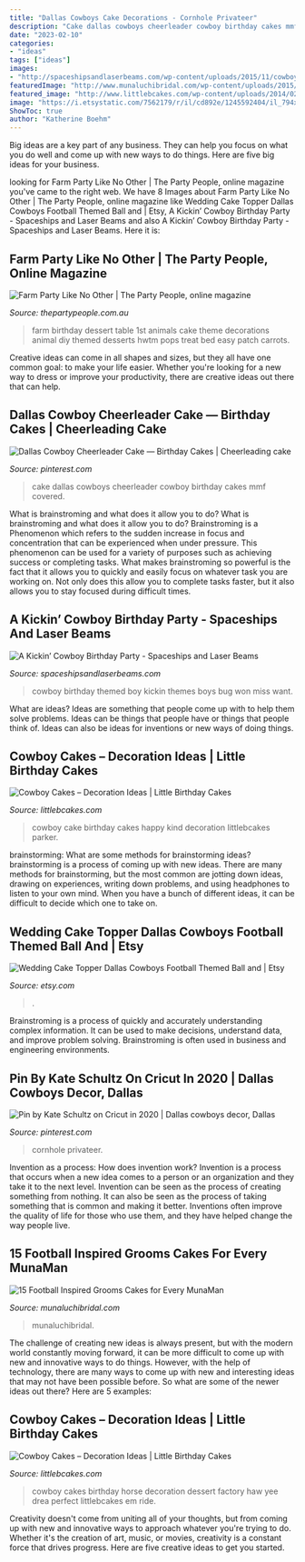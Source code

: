 ```yaml
---
title: "Dallas Cowboys Cake Decorations - Cornhole Privateer"
description: "Cake dallas cowboys cheerleader cowboy birthday cakes mmf covered"
date: "2023-02-10"
categories:
- "ideas"
tags: ["ideas"]
images:
- "http://spaceshipsandlaserbeams.com/wp-content/uploads/2015/11/cowboy-birthday-party-ideas.jpg"
featuredImage: "http://www.munaluchibridal.com/wp-content/uploads/2015/09/dallas_cowboys_grooms_cake.jpg"
featured_image: "http://www.littlebcakes.com/wp-content/uploads/2014/02/Cowboy-Birthday-Cakes-For-Kids.jpg"
image: "https://i.etsystatic.com/7562179/r/il/cd892e/1245592404/il_794xN.1245592404_egro.jpg"
ShowToc: true
author: "Katherine Boehm"
---
```



Big ideas are a key part of any business. They can help you focus on what you do well and come up with new ways to do things. Here are five big ideas for your business.

	

		
looking for Farm Party Like No Other | The Party People, online magazine you've came to the right web. We have 8 Images about Farm Party Like No Other | The Party People, online magazine like Wedding Cake Topper Dallas Cowboys Football Themed Ball and | Etsy, A Kickin’ Cowboy Birthday Party - Spaceships and Laser Beams and also A Kickin’ Cowboy Birthday Party - Spaceships and Laser Beams. Here it is:
		
    
## Farm Party Like No Other | The Party People, Online Magazine

<img loading=lazy src="http://www.thepartypeople.com.au/wikiparty/wp-content/uploads/9-farm-birthday-party-desserts-cake-pops.jpg" onerror="this.onerror=null;this.src='https://tse3.mm.bing.net/th?id=OIP.DZLMOvEU6n_3wb05jdV16QHaJ_&amp;pid=15.1';" alt="Farm Party Like No Other | The Party People, online magazine">

_Source: thepartypeople.com.au_

>farm birthday dessert table 1st animals cake theme decorations animal diy themed desserts hwtm pops treat bed easy patch carrots. 

	

Creative ideas can come in all shapes and sizes, but they all have one common goal: to make your life easier. Whether you're looking for a new way to dress or improve your productivity, there are creative ideas out there that can help.

    
## Dallas Cowboy Cheerleader Cake — Birthday Cakes | Cheerleading Cake

<img loading=lazy src="https://i.pinimg.com/originals/7c/f9/32/7cf932a2bb457b1f60e6b6658a6e59f2.jpg" onerror="this.onerror=null;this.src='https://tse3.mm.bing.net/th?id=OIP.VLruRyIoxnzFcO1kcdMv1AHaJ4&amp;pid=15.1';" alt="Dallas Cowboy Cheerleader Cake — Birthday Cakes | Cheerleading cake">

_Source: pinterest.com_

>cake dallas cowboys cheerleader cowboy birthday cakes mmf covered. 

	

What is brainstroming and what does it allow you to do?
What is brainstroming and what does it allow you to do? Brainstroming is a Phenomenon which refers to the sudden increase in focus and concentration that can be experienced when under pressure. This phenomenon can be used for a variety of purposes such as achieving success or completing tasks. What makes brainstroming so powerful is the fact that it allows you to quickly and easily focus on whatever task you are working on. Not only does this allow you to complete tasks faster, but it also allows you to stay focused during difficult times.

    
## A Kickin’ Cowboy Birthday Party - Spaceships And Laser Beams

<img loading=lazy src="http://spaceshipsandlaserbeams.com/wp-content/uploads/2015/11/cowboy-birthday-party-ideas.jpg" onerror="this.onerror=null;this.src='https://tse4.mm.bing.net/th?id=OIP.xozQ_Fr4mGC0a8fHbGjn0AHaLH&amp;pid=15.1';" alt="A Kickin’ Cowboy Birthday Party - Spaceships and Laser Beams">

_Source: spaceshipsandlaserbeams.com_

>cowboy birthday themed boy kickin themes boys bug won miss want. 

	

What are ideas?
Ideas are something that people come up with to help them solve problems. Ideas can be things that people have or things that people think of. Ideas can also be ideas for inventions or new ways of doing things.

    
## Cowboy Cakes – Decoration Ideas | Little Birthday Cakes

<img loading=lazy src="http://www.littlebcakes.com/wp-content/uploads/2014/02/Cowboy-Cake.jpg" onerror="this.onerror=null;this.src='https://tse1.mm.bing.net/th?id=OIP.xTADRv11sYCvkGf27jbytAHaJ4&amp;pid=15.1';" alt="Cowboy Cakes – Decoration Ideas | Little Birthday Cakes">

_Source: littlebcakes.com_

>cowboy cake birthday cakes happy kind decoration littlebcakes parker. 

	

brainstorming: What are some methods for brainstorming ideas?
brainstorming is a process of coming up with new ideas. There are many methods for brainstorming, but the most common are jotting down ideas, drawing on experiences, writing down problems, and using headphones to listen to your own mind. When you have a bunch of different ideas, it can be difficult to decide which one to take on.

    
## Wedding Cake Topper Dallas Cowboys Football Themed Ball And | Etsy

<img loading=lazy src="https://i.etsystatic.com/7562179/r/il/cd892e/1245592404/il_794xN.1245592404_egro.jpg" onerror="this.onerror=null;this.src='https://tse4.mm.bing.net/th?id=OIP.oOhvaqgkQ0vc1Vibz3MN_gHaJi&amp;pid=15.1';" alt="Wedding Cake Topper Dallas Cowboys Football Themed Ball and | Etsy">

_Source: etsy.com_

>. 

	

Brainstroming is a process of quickly and accurately understanding complex information. It can be used to make decisions, understand data, and improve problem solving. Brainstroming is often used in business and engineering environments.

    
## Pin By Kate Schultz On Cricut In 2020 | Dallas Cowboys Decor, Dallas

<img loading=lazy src="https://s-media-cache-ak0.pinimg.com/originals/cf/f5/80/cff580921405df5c25337395581492aa.jpg" onerror="this.onerror=null;this.src='https://tse2.mm.bing.net/th?id=OIP.F_UnUBVCyzp25bP0Kn39KAHaFj&amp;pid=15.1';" alt="Pin by Kate Schultz on Cricut in 2020 | Dallas cowboys decor, Dallas">

_Source: pinterest.com_

>cornhole privateer. 

	

Invention as a process: How does invention work?
Invention is a process that occurs when a new idea comes to a person or an organization and they take it to the next level. Invention can be seen as the process of creating something from nothing. It can also be seen as the process of taking something that is common and making it better. Inventions often improve the quality of life for those who use them, and they have helped change the way people live.

    
## 15 Football Inspired Grooms Cakes For Every MunaMan

<img loading=lazy src="http://www.munaluchibridal.com/wp-content/uploads/2015/09/dallas_cowboys_grooms_cake.jpg" onerror="this.onerror=null;this.src='https://tse4.mm.bing.net/th?id=OIP.NSAP1OgtNRfMX5tcBYDxLQHaJ6&amp;pid=15.1';" alt="15 Football Inspired Grooms Cakes for Every MunaMan">

_Source: munaluchibridal.com_

>munaluchibridal. 

	

The challenge of creating new ideas is always present, but with the modern world constantly moving forward, it can be more difficult to come up with new and innovative ways to do things. However, with the help of technology, there are many ways to come up with new and interesting ideas that may not have been possible before. So what are some of the newer ideas out there? Here are 5 examples: 

    
## Cowboy Cakes – Decoration Ideas | Little Birthday Cakes

<img loading=lazy src="http://www.littlebcakes.com/wp-content/uploads/2014/02/Cowboy-Birthday-Cakes-For-Kids.jpg" onerror="this.onerror=null;this.src='https://tse3.mm.bing.net/th?id=OIP.OQ7MZiPhmE9P4bMucQy-UQHaLv&amp;pid=15.1';" alt="Cowboy Cakes – Decoration Ideas | Little Birthday Cakes">

_Source: littlebcakes.com_

>cowboy cakes birthday horse decoration dessert factory haw yee drea perfect littlebcakes em ride. 

	

Creativity doesn't come from uniting all of your thoughts, but from coming up with new and innovative ways to approach whatever you're trying to do. Whether it's the creation of art, music, or movies, creativity is a constant force that drives progress. Here are five creative ideas to get you started.

